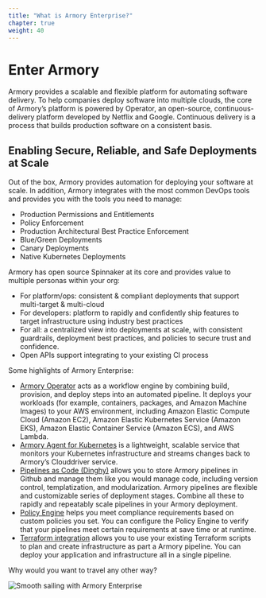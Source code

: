 ```yaml
---
title: "What is Armory Enterprise?"
chapter: true
weight: 40
---
```


# Enter Armory 

Armory provides a scalable and flexible platform for automating software delivery. To help companies deploy software into multiple clouds, the core of Armory’s platform is powered by Operator, an open-source, continuous-delivery platform developed by Netflix and Google. Continuous delivery is a process that builds production software on a consistent basis.

## Enabling Secure, Reliable, and Safe Deployments at Scale

Out of the box, Armory provides automation for deploying your software at scale. In addition, Armory integrates with the most common DevOps tools and provides you with the tools you need to manage:

- Production Permissions and Entitlements
- Policy Enforcement
- Production Architectural Best Practice Enforcement
- Blue/Green Deployments
- Canary Deployments
- Native Kubernetes Deployments

Armory has open source Spinnaker at its core and provides value to multiple personas within your org:  

- For platform/ops: consistent & compliant deployments that support multi-target & multi-cloud
- For developers: platform to rapidly and confidently ship features to target infrastructure using industry best practices
- For all: a centralized view into deployments at scale, with consistent guardrails, deployment best practices, and policies to secure trust and confidence.
- Open APIs support integrating to your existing CI process


Some highlights of Armory Enterprise:

- [Armory Operator](https://docs.armory.io/docs/installation/armory-operator/) acts as a workflow engine by combining build, provision, and deploy steps into an automated pipeline. It deploys your workloads (for example, containers, packages, and Amazon Machine Images) to your AWS environment, including Amazon Elastic Compute Cloud (Amazon EC2), Amazon Elastic Kubernetes Service (Amazon EKS), Amazon Elastic Container Service (Amazon ECS), and AWS Lambda.
- [Armory Agent for Kubernetes](https://docs.armory.io/docs/armory-agent/) is a lightweight, scalable service that monitors your Kubernetes infrastructure and streams changes back to Armory’s Clouddriver service.
- [Pipelines as Code (Dinghy)](https://docs.armory.io/docs/spinnaker-user-guides/using-dinghy/) allows you to store Armory pipelines in Github and manage them like you would manage code, including version control, templatization, and modularization. Armory pipelines are flexible and customizable series of deployment stages. Combine all these to rapidly and repeatably scale pipelines in your Armory deployment.
- [Policy Engine](https://docs.armory.io/docs/armory-admin/policy-engine-enable/) helps you meet compliance requirements based on custom policies you set. You can configure the Policy Engine to verify that your pipelines meet certain requirements at save time or at runtime.
- [Terraform integration](https://docs.armory.io/docs/spinnaker-user-guides/terraform-use-integration/) allows you to use your existing Terraform scripts to plan and create infrastructure as part a Armory pipeline. You can deploy your application and infrastructure all in a single pipeline.


Why would you want to travel any other way?

![Smooth sailing with Armory Enterprise](/images/Armory-highway.jpeg)

